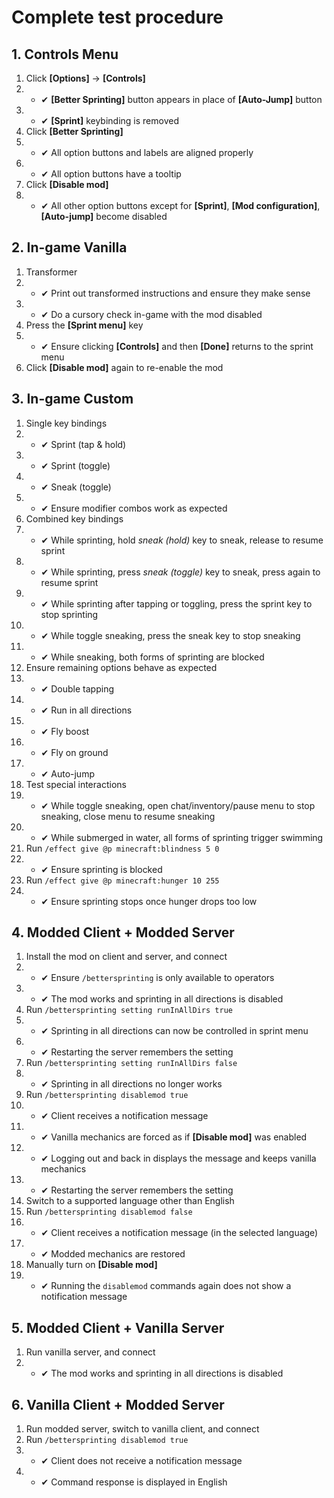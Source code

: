 Complete test procedure
=======================

## 1. Controls Menu

1. Click **[Options]** -> **[Controls]**
1. - ✔ **[Better Sprinting]** button appears in place of **[Auto-Jump]** button
1. - ✔ **[Sprint]** keybinding is removed
1. Click **[Better Sprinting]**
1. - ✔ All option buttons and labels are aligned properly
1. - ✔ All option buttons have a tooltip
1. Click **[Disable mod]**
1. - ✔ All other option buttons except for **[Sprint]**, **[Mod configuration]**, **[Auto-jump]** become disabled

## 2. In-game Vanilla

1. Transformer
1. - ✔ Print out transformed instructions and ensure they make sense
1. - ✔ Do a cursory check in-game with the mod disabled
1. Press the **[Sprint menu]** key
1. - ✔ Ensure clicking **[Controls]** and then **[Done]** returns to the sprint menu
1. Click **[Disable mod]** again to re-enable the mod

## 3. In-game Custom

1. Single key bindings
1. - ✔ Sprint (tap & hold)
1. - ✔ Sprint (toggle)
1. - ✔ Sneak (toggle)
1. - ✔ Ensure modifier combos work as expected
1. Combined key bindings
1. - ✔ While sprinting, hold *sneak (hold)* key to sneak, release to resume sprint
1. - ✔ While sprinting, press *sneak (toggle)* key to sneak, press again to resume sprint
1. - ✔ While sprinting after tapping or toggling, press the sprint key to stop sprinting
1. - ✔ While toggle sneaking, press the sneak key to stop sneaking
1. - ✔ While sneaking, both forms of sprinting are blocked
1. Ensure remaining options behave as expected
1. - ✔ Double tapping
1. - ✔ Run in all directions
1. - ✔ Fly boost
1. - ✔ Fly on ground
1. - ✔ Auto-jump
1. Test special interactions
1. - ✔ While toggle sneaking, open chat/inventory/pause menu to stop sneaking, close menu to resume sneaking
1. - ✔ While submerged in water, all forms of sprinting trigger swimming
1. Run `/effect give @p minecraft:blindness 5 0`
1. - ✔ Ensure sprinting is blocked
1. Run `/effect give @p minecraft:hunger 10 255`
1. - ✔ Ensure sprinting stops once hunger drops too low

## 4. Modded Client + Modded Server

1. Install the mod on client and server, and connect
1. - ✔ Ensure `/bettersprinting` is only available to operators
1. - ✔ The mod works and sprinting in all directions is disabled
1. Run `/bettersprinting setting runInAllDirs true`
1. - ✔ Sprinting in all directions can now be controlled in sprint menu
1. - ✔ Restarting the server remembers the setting
1. Run `/bettersprinting setting runInAllDirs false`
1. - ✔ Sprinting in all directions no longer works
1. Run `/bettersprinting disablemod true`
1. - ✔ Client receives a notification message
1. - ✔ Vanilla mechanics are forced as if **[Disable mod]** was enabled
1. - ✔ Logging out and back in displays the message and keeps vanilla mechanics
1. - ✔ Restarting the server remembers the setting
1. Switch to a supported language other than English
1. Run `/bettersprinting disablemod false`
1. - ✔ Client receives a notification message (in the selected language)
1. - ✔ Modded mechanics are restored
1. Manually turn on **[Disable mod]**
1. - ✔ Running the `disablemod` commands again does not show a notification message

## 5. Modded Client + Vanilla Server

1. Run vanilla server, and connect
1. - ✔ The mod works and sprinting in all directions is disabled

## 6. Vanilla Client + Modded Server

1. Run modded server, switch to vanilla client, and connect
1. Run `/bettersprinting disablemod true`
1. - ✔ Client does not receive a notification message
1. - ✔ Command response is displayed in English
